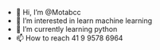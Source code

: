 - 👋 Hi, I’m @Motabcc
- 👀 I’m interested in learn machine learning
- 🌱 I’m currently learning python
- 📫 How to reach 41 9 9578 6964

<!---
Motabcc/Motabcc is a ✨ special ✨ repository because its `README.md` (this file) appears on your GitHub profile.
You can click the Preview link to take a look at your changes.
--->
